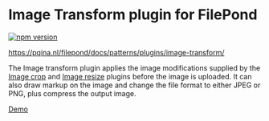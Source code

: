# Image Transform plugin for FilePond

[![npm version](https://badge.fury.io/js/filepond-plugin-image-transform.svg)](https://badge.fury.io/js/filepond)

https://pqina.nl/filepond/docs/patterns/plugins/image-transform/

The Image transform plugin applies the image modifications supplied by the [Image crop](https://github.com/pqina/filepond-plugin-image-crop) and [Image resize](https://github.com/pqina/filepond-plugin-image-resize) plugins before the image is uploaded. It can also draw markup on the image and change the file format to either JPEG or PNG, plus compress the output image.

[Demo](https://pqina.github.io/filepond-plugin-image-transform/)